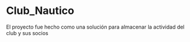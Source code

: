 # Club_Nautico
El proyecto fue hecho como una solución para almacenar la actividad del club y sus socios
